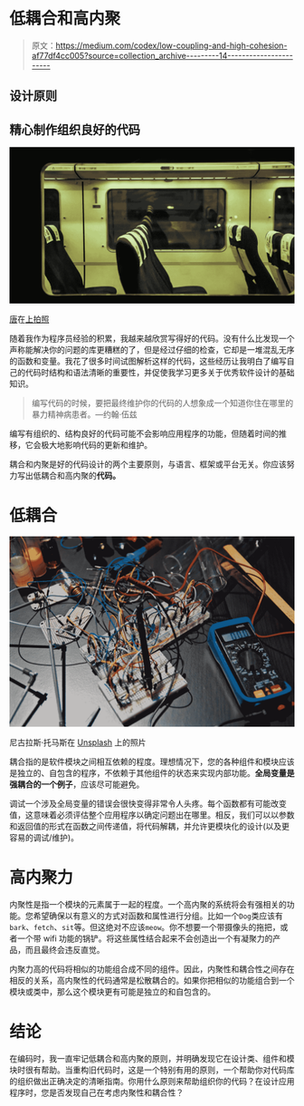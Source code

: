 # 低耦合和高内聚

> 原文：<https://medium.com/codex/low-coupling-and-high-cohesion-af77df4cc005?source=collection_archive---------14----------------------->

## 设计原则

## 精心制作组织良好的代码

![](img/b3a9ac04a1fb5b3c217efb6af0655ac5.png)

[唐](https://unsplash.com/@tangzhengtao?utm_source=unsplash&utm_medium=referral&utm_content=creditCopyText)在[上拍照](https://unsplash.com/s/photos/train?utm_source=unsplash&utm_medium=referral&utm_content=creditCopyText)

随着我作为程序员经验的积累，我越来越欣赏写得好的代码。没有什么比发现一个声称能解决你的问题的库更糟糕的了，但是经过仔细的检查，它却是一堆混乱无序的函数和变量。我花了很多时间试图解析这样的代码，这些经历让我明白了编写自己的代码时结构和语法清晰的重要性，并促使我学习更多关于优秀软件设计的基础知识。

> 编写代码的时候，要把最终维护你的代码的人想象成一个知道你住在哪里的暴力精神病患者。—约翰·伍兹

编写有组织的、结构良好的代码可能不会影响应用程序的功能，但随着时间的推移，它会极大地影响代码的更新和维护。

耦合和内聚是好的代码设计的两个主要原则，与语言、框架或平台无关。你应该努力写出低耦合和高内聚的**代码。**

# 低耦合

![](img/9a24bbe8fe251b7850c9239706372366.png)

尼古拉斯·托马斯在 [Unsplash](https://unsplash.com/s/photos/electrical-wires?utm_source=unsplash&utm_medium=referral&utm_content=creditCopyText) 上的照片

耦合指的是软件模块之间相互依赖的程度。理想情况下，您的各种组件和模块应该是独立的、自包含的程序，不依赖于其他组件的状态来实现内部功能。**全局变量是强耦合的一个例子**，应该尽可能避免。

调试一个涉及全局变量的错误会很快变得非常令人头疼。每个函数都有可能改变值，这意味着必须评估整个应用程序以确定问题出在哪里。相反，我们可以以参数和返回值的形式在函数之间传递值，将代码解耦，并允许更模块化的设计(以及更容易的调试/维护)。

# 高内聚力

内聚性是指一个模块的元素属于一起的程度。一个高内聚的系统将会有强相关的功能。您希望确保以有意义的方式对函数和属性进行分组。比如一个`Dog`类应该有`bark`、`fetch`、`sit`等。但这绝对不应该`meow`。你不想要一个带摄像头的拖把，或者一个带 wifi 功能的锅铲。将这些属性结合起来不会创造出一个有凝聚力的产品，而且最终会违反直觉。

内聚力高的代码将相似的功能组合成不同的组件。因此，内聚性和耦合性之间存在相反的关系，高内聚性的代码通常是松散耦合的。如果你把相似的功能组合到一个模块或类中，那么这个模块更有可能是独立的和自包含的。

# 结论

在编码时，我一直牢记低耦合和高内聚的原则，并明确发现它在设计类、组件和模块时很有帮助。当重构旧代码时，这是一个特别有用的原则，一个帮助你对代码库的组织做出正确决定的清晰指南。你用什么原则来帮助组织你的代码？在设计应用程序时，您是否发现自己在考虑内聚性和耦合性？